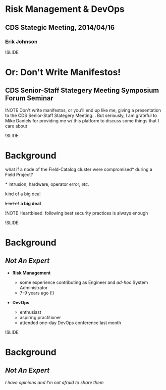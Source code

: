 # Risk Management & DevOps

## CDS Stategic Meeting, 2014/04/16

### Erik Johnson

!SLIDE

# Or: Don't Write Manifestos!

## CDS Senior-Staff Stategery Meeting Symposium Forum Seminar

!NOTE
Don't write manifestos, or you'll end up like me, giving a presentation to the CDS Senior-Staff Stategery Meeting...
But seriously, I am grateful to Mike Daniels for providing me w/ this platform to discuss some things that I care about

!SLIDE

# Background

what if a node of the Field-Catalog cluster were compromised* during a Field Project?

\* intrusion, hardware, operator error, *etc.*

<p class="fragment" data-fragment-index="1">kind of a big deal</p>

<p class="fragment" data-fragment-index="2"><span style='text-decoration:line-through;'>kind of</span> <b>a big deal</b></p>

!NOTE
Heartbleed: following best security practices is always enough

!SLIDE

# Background

## *Not An Expert*

- **Risk Management**
  - some experience contributing as Engineer and *ad-hoc* System Administrator
  - 7-9 years ago (!)

- **DevOps**
  - enthusiast
  - aspiring practitioner
  - attended one-day DevOps conference last month

!SLIDE

# Background

## *Not An Expert*

*I have opinions and I'm not afraid to share them*
